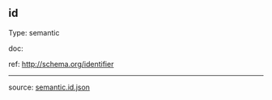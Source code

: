 ## id

Type: semantic

doc: 

ref: http://schema.org/identifier




---

source: [semantic.id.json](../descriptor/semantic.id.json)